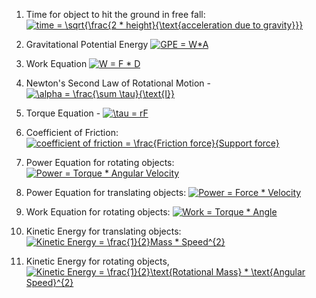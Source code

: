 1. Time for object to hit the ground in free fall: <a href="https://www.codecogs.com/eqnedit.php?latex=time&space;=&space;\sqrt{\frac{2&space;*&space;height}{\text{acceleration&space;due&space;to&space;gravity}}}" target="_blank"><img src="https://latex.codecogs.com/gif.latex?time&space;=&space;\sqrt{\frac{2&space;*&space;height}{\text{acceleration&space;due&space;to&space;gravity}}}" title="time = \sqrt{\frac{2 * height}{\text{acceleration due to gravity}}}" /></a>

2. Gravitational Potential Energy <a href="https://www.codecogs.com/eqnedit.php?latex=GPE&space;=&space;W*A" target="_blank"><img src="https://latex.codecogs.com/gif.latex?GPE&space;=&space;W*A" title="GPE = W*A" /></a>


3. Work Equation <a href="https://www.codecogs.com/eqnedit.php?latex=W&space;=&space;F&space;*&space;D" target="_blank"><img src="https://latex.codecogs.com/gif.latex?W&space;=&space;F&space;*&space;D" title="W = F * D" /></a>

4. Newton's Second Law of Rotational Motion - <a href="https://www.codecogs.com/eqnedit.php?latex=\alpha&space;=&space;\frac{\sum&space;\tau}{\text{I}}" target="_blank"><img src="https://latex.codecogs.com/gif.latex?\alpha&space;=&space;\frac{\sum&space;\tau}{\text{I}}" title="\alpha = \frac{\sum \tau}{\text{I}}" /></a>

5. Torque Equation - <a href="https://www.codecogs.com/eqnedit.php?latex=\tau&space;=&space;rF" target="_blank"><img src="https://latex.codecogs.com/gif.latex?\tau&space;=&space;rF" title="\tau = rF" /></a>

6. Coefficient of Friction: <a href="https://www.codecogs.com/eqnedit.php?latex=coefficient&space;of&space;friction&space;=&space;\frac{Friction&space;force}{Support&space;force}" target="_blank"><img src="https://latex.codecogs.com/gif.latex?coefficient&space;of&space;friction&space;=&space;\frac{Friction&space;force}{Support&space;force}" title="coefficient of friction = \frac{Friction force}{Support force}" /></a>

7. Power Equation for rotating objects: <a href="https://www.codecogs.com/eqnedit.php?latex=Power&space;=&space;Torque&space;*&space;Angular&space;Velocity" target="_blank"><img src="https://latex.codecogs.com/gif.latex?Power&space;=&space;Torque&space;*&space;Angular&space;Velocity" title="Power = Torque * Angular Velocity" /></a>

8. Power Equation for translating objects: <a href="https://www.codecogs.com/eqnedit.php?latex=Power&space;=&space;Force&space;*&space;Velocity" target="_blank"><img src="https://latex.codecogs.com/gif.latex?Power&space;=&space;Force&space;*&space;Velocity" title="Power = Force * Velocity" /></a>

9. Work Equation for rotating objects: <a href="https://www.codecogs.com/eqnedit.php?latex=Work&space;=&space;Torque&space;*&space;Angle" target="_blank"><img src="https://latex.codecogs.com/gif.latex?Work&space;=&space;Torque&space;*&space;Angle" title="Work = Torque * Angle" /></a>

10. Kinetic Energy for translating objects: <a href="https://www.codecogs.com/eqnedit.php?latex=Kinetic&space;Energy&space;=&space;\frac{1}{2}Mass&space;*&space;Speed^{2}" target="_blank"><img src="https://latex.codecogs.com/gif.latex?Kinetic&space;Energy&space;=&space;\frac{1}{2}Mass&space;*&space;Speed^{2}" title="Kinetic Energy = \frac{1}{2}Mass * Speed^{2}" /></a>

11. Kinetic Energy for rotating objects, <a href="https://www.codecogs.com/eqnedit.php?latex=Kinetic&space;Energy&space;=&space;\frac{1}{2}\text{Rotational&space;Mass}&space;*&space;\text{Angular&space;Speed}^{2}" target="_blank"><img src="https://latex.codecogs.com/gif.latex?Kinetic&space;Energy&space;=&space;\frac{1}{2}\text{Rotational&space;Mass}&space;*&space;\text{Angular&space;Speed}^{2}" title="Kinetic Energy = \frac{1}{2}\text{Rotational Mass} * \text{Angular Speed}^{2}" /></a>
